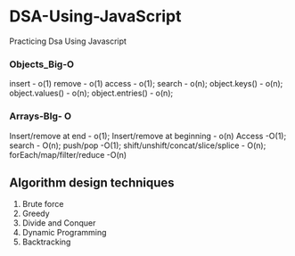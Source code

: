 # DSA-Using-JavaScript

Practicing Dsa Using Javascript

### Objects_Big-O

insert - o(1)
remove - o(1)
access - o(1);
search - o(n);
object.keys() - o(n);
object.values() - o(n);
object.entries() - o(n);

### Arrays-BIg- O

Insert/remove at end - o(1);
Insert/remove at beginning - o(n)
Access -O(1);
search - O(n);
push/pop -O(1);
shift/unshift/concat/slice/splice - O(n);
forEach/map/filter/reduce -O(n)



## Algorithm design techniques
1. Brute force
2. Greedy
3. Divide and Conquer
4. Dynamic Programming
5. Backtracking
